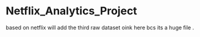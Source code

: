 # Netflix_Analytics_Project
based on netflix 
will add the third raw dataset oink here bcs its a huge file .
